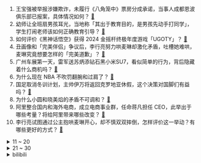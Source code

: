 1. 王宝强被举报涉嫌欺诈，未履行《八角笼中》票房分成承诺，当事人成都恩波俱乐部已报案，具体情况如何？ [:link:](https://www.zhihu.com/question/4755690514)
2. 幼师让全班扇男孩耳光，当地称「其出于教育目的，是男孩先动手打同学」，学生打闹老师该如何正确教育引导？ [:link:](https://www.zhihu.com/question/4641645167)
3. 如何评价《黑神话悟空》获得 2024 金摇杆终极年度游戏「UGOTY」？ [:link:](https://www.zhihu.com/question/4713951227)
4. 丑画像和「完美伴侣」争议后，李行亮努力哄麦琳却激化矛盾，吐槽她难哄，麦琳究竟想要怎样的「完美道歉」？ [:link:](https://www.zhihu.com/question/4738035686)
5. 广州车展第一天，雷军送苏炳添钻石黑小米SU7，看似简单的行为，背后隐藏着什么商机吗？ [:link:](https://www.zhihu.com/question/4301105577)
6. 为什么现在 NBA 不吹罚翻腕和过肩了？ [:link:](https://www.zhihu.com/question/290885976)
7. 国足取消冬训计划，主帅伊万将返回克罗地亚休假，这个决策对国脚们有益吗？ [:link:](https://www.zhihu.com/question/4671026505)
8. 为什么小圆和晓美焰的矛盾不可调和？ [:link:](https://www.zhihu.com/question/334943627)
9. 阿里整合国内和海外电商，成立电商事业群，任命蒋凡担任 CEO，此举出于哪些考量？将给阿里带来哪些改变？ [:link:](https://www.zhihu.com/question/4756298571)
10. 李行亮试图通过公主抱哄麦琳开心，却不慎双双摔倒，怎样评价这一举动？有哪些更好的方式？ [:link:](https://www.zhihu.com/question/4736463271)
<details>
<summary>11 ~ 20</summary>

11. 为什么潘金莲非要下毒杀武大郎呢?让西门庆给他一笔钱休妻不是更好吗? [:link:](https://www.zhihu.com/question/3794754751)
12. 2025 年考研报名人数为 388 万，比去年减少 50 万，考研人数连续两年大降，反应了什么趋势？ [:link:](https://www.zhihu.com/question/4736912829)
13. 对于任何人都没有「分享欲」是心理问题吗？ [:link:](https://www.zhihu.com/question/4632655447)
14. 马三立相声《吃饺子》里主角因为掌柜的不愿意赊他二斤白面，就当场唱丧歌恐吓掌柜的，这不是敲诈勒索吗？ [:link:](https://www.zhihu.com/question/4696271147)
15. 红米 K80 定档 11 月 27 日，并官宣樊振东成为 REDMI 冠军大使，你对该产品有哪些期待？ [:link:](https://www.zhihu.com/question/4722206728)
16. 为节省经费，英国宣布将报废包括五艘军舰、数十架军用直升机在内的一批军事装备，有哪些信息值得关注？ [:link:](https://www.zhihu.com/question/4713468940)
17. 胖东来要求员工结婚不许要或付彩礼，做不到将取消一切福利，胖东来是否侵犯了员工的私生活？取消福利合法吗？ [:link:](https://www.zhihu.com/question/4733480897)
18. 多国宣布关闭驻乌克兰大使馆，中国驻乌大使馆提醒中国公民暂勿来乌，当地安全形势如何？后续可能如何发展? [:link:](https://www.zhihu.com/question/4716173600)
19. 乌称俄发射一枚洲际弹道导弹，俄方暂无回应，具体情况如何？目前俄乌冲突是否有升级趋势？ [:link:](https://www.zhihu.com/question/4746063108)
20. 玉米不能当饭吃，怎么成为了世界三大粮食作物之一？ [:link:](https://www.zhihu.com/question/337913080)
</details>
<details>
<summary>21 ~ 30</summary>

21. 千万粉丝博主「何同学」新作品引争议，质疑者称其违反了开源协议，什么是开源协议？该行为需要承担哪些责任？ [:link:](https://www.zhihu.com/question/4662784929)
22. 现在的音乐为什么旋律性在下降? [:link:](https://www.zhihu.com/question/391234025)
23. 《再见爱人 4》第六期中麦琳反复提出离婚，究竟是出于真心还是在发泄情绪？ [:link:](https://www.zhihu.com/question/4735501260)
24. 想注销微信和所有人断绝联系，包括父母，这是种什么心理状态？ [:link:](https://www.zhihu.com/question/4090103961)
25. 《笑傲江湖》里的令狐冲算不算好人？ [:link:](https://www.zhihu.com/question/420055434)
26. 如何跟孩子说清楚“咱们买不起”这个实情？ [:link:](https://www.zhihu.com/question/665451884)
27. 你觉得鸿蒙NEXT生态成熟大概要用几年? [:link:](https://www.zhihu.com/question/659507433)
28. 美国室温超导闹剧主谋迪亚斯被大学解聘，相关论文也被撤稿，曾引发相关概念股涨停潮，如何看待此事？ [:link:](https://www.zhihu.com/question/4715002656)
29. 大一计算机新生想玩Linux，收台二手笔记本电脑重装系统是不是最优解? [:link:](https://www.zhihu.com/question/4318706626)
30. 央视纪录片《零容忍》里有哪些镜头内容令你印象深刻？ [:link:](https://www.zhihu.com/question/512138599)
</details><details>
<summary>bilibili</summary>

</details>